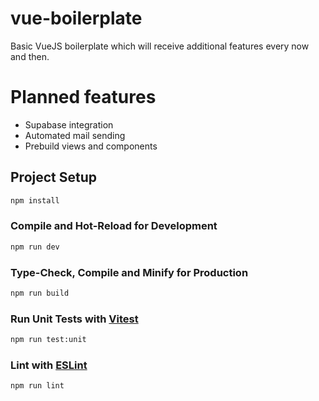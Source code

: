 # vue-boilerplate

Basic VueJS boilerplate which will receive additional features every now and then. 

# Planned features

- Supabase integration
- Automated mail sending
- Prebuild views and components
 

## Project Setup

```sh
npm install
```

### Compile and Hot-Reload for Development

```sh
npm run dev
```

### Type-Check, Compile and Minify for Production

```sh
npm run build
```

### Run Unit Tests with [Vitest](https://vitest.dev/)

```sh
npm run test:unit
```

### Lint with [ESLint](https://eslint.org/)

```sh
npm run lint
```
